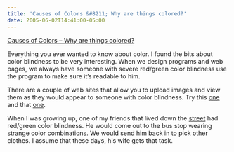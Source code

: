 ```yaml
---
title: 'Causes of Colors &#8211; Why are things colored?'
date: 2005-06-02T14:41:00-05:00
---
```

[Causes of Colors &#8211; Why are things colored?](http://webexhibits.org/causesofcolor/index.html)

Everything you ever wanted to know about color. I found the bits about color blindness to be very interesting. When we design programs and web pages, we always have someone with severe red/green color blindness use the program to make sure it&#8217;s readable to him.

There are a couple of web sites that allow you to upload images and view them as they would appear to someone with color blindness. Try this [one](http://www.vischeck.com/daltonize/runDaltonize.php) and that [one](http://aspnetresources.com/tools/colorblindness.aspx).

When I was growing up, one of my friends that lived down the [street](http://maps.google.com/maps?ll=42.868774,-73.791053&spn=0.008148,0.012972&z=1&hl=en) had red/green color blindness. He would come out to the bus stop wearing strange color combinations. We would send him back in to pick other clothes. I assume that these days, his wife gets that task.
